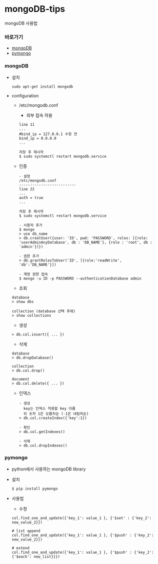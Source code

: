 # mongoDB-tips
mongoDB 사용법

### 바로가기
* [mongoDB](#mongo)
* [pymongo](#pymongo)

### <a name="mongo">mongoDB</a>
* 설치
  ```
  sudo apt-get install mongodb
  ```

* configuration
  * /etc/mongodb.conf
    - 외부 접속 허용
    ```
    line 11
    ...
    #bind_ip = 127.0.0.1 수정 전
    bind_ip = 0.0.0.0
    ...

    저장 후 재시작
    $ sudo systemctl restart mongodb.service
    ```
  
  * 인증
    ```
    - 설정
    /etc/mongodb.conf
    --------------------------
    line 22
    ...
    auth = true
    ...

    저장 후 재시작
    $ sudo systemctl restart mongodb.service

    - 사용자 추가
    $ mongo 
    > use db_name
    > db.creatUser({user: 'ID', pwd: 'PASSWORD', roles: [{role: 'userAdminAnyDatabase', db : 'DB_NAME'}, {role : 'root', db : 'admin'}]})

    - 권한 추가
    > db.grantRolesToUser('ID', [{role:'readWrite', 'db':'DB_NAME'}])

    - 계정 권한 접속
    $ mongo -u ID -p PASSWORD --authenticationDatabase admin
    ```
 
  * 조회
  ```
  database
  > show dbs

  collection (database 선택 후에)
  > show collections
  ```

  * 생성
  ```
  > db.col.insert({ ... })  
  ```

  * 삭제
  ```
  database
  > db.dropDatabase()
  
  collection
  > db.col.drop()

  document
  > db.col.delete({ ... })
  ```
  * 인덱스
    ```
    - 생성
      key는 인덱스 적용할 key 이름
      뒤 숫자 1은 오름차순 (-1은 내림차순)
    > db.col.createIndex({'key':1})

    - 확인
    > db.col.getIndexes()

    - 삭제
    > db.col.dropIndexes()
    ```

### <a name="pymongo">pymongo</a>
* python에서 사용하는 mongoDB library

* 설치
  ```
  $ pip install pymongo
  ```

* 사용법
  - 수정
  ```
  col.find_one_and_update({'key_1': value_1 }, {'$set' : {'key_2': new_value_2}})

  # list append
  col.find_one_and_update({'key_1': value_1 }, {'$push' : {'key_2': new_value_2}})

  # extend
  col.find_one_and_update({'key_1': value_1 }, {'$push' : {'key_2': {'$each': new_list}}})
  ```